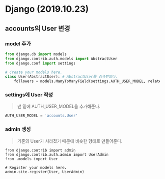 # Django (2019.10.23)

## accounts의 User 변경

### model 추가

```python
from django.db import models
from django.contrib.auth.models import AbstractUser
from django.conf import settings

# Create your models here.
class User(AbstractUser): # AbstractUser를 상속받았다.
    followers = models.ManyToManyField(settings.AUTH_USER_MODEL, related_name="followings")
```



### settings에 User 작성

> 맨 밑에 AUTH_USER_MODEL을 추가해준다.

```python
AUTH_USER_MODEL = 'accounts.User'
```



### admin 생성

> 기존의 User가 사라졌기 때문에 비슷한 형태로 만들어준다.

```
from django.contrib import admin
from django.contrib.auth.admin import UserAdmin
from .models import User

# Register your models here.
admin.site.register(User, UserAdmin)
```

